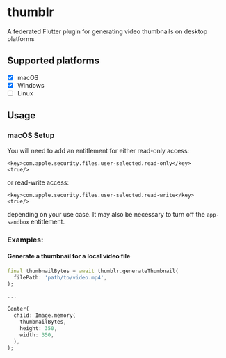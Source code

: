 # thumblr
A federated Flutter plugin for generating video thumbnails on desktop platforms

## Supported platforms
- [x] macOS
- [x] Windows
- [ ] Linux

## Usage

### macOS Setup
You will need to add an entitlement for either read-only access:
```
<key>com.apple.security.files.user-selected.read-only</key>
<true/>
```
or read-write access:
```
<key>com.apple.security.files.user-selected.read-write</key>
<true/>
```
depending on your use case. It may also be necessary to turn off the `app-sandbox` entitlement.

### Examples:

#### Generate a thumbnail for a local video file
```dart
final thumbnailBytes = await thumblr.generateThumbnail(
  filePath: 'path/to/video.mp4',
);

...

Center(
  child: Image.memory(
    thumbnailBytes,
    height: 350,
    width: 350,
  ),
);
```